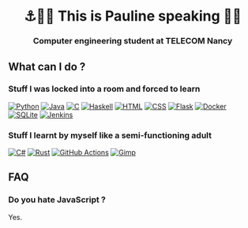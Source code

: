 <div align="center">
<h1>⚓👩‍✈️ This is Pauline speaking 🚢⚓</h1>
<h3>Computer engineering student at TELECOM Nancy</h3>
</div>

## What can I do ?

### Stuff I was locked into a room and forced to learn
[![Python](https://img.shields.io/badge/Python-3776AB?logo=python&logoColor=fff)](#)
[![Java](https://img.shields.io/badge/Java-%23ED8B00.svg?logo=openjdk&logoColor=white)](#)
[![C](https://img.shields.io/badge/C-00599C?logo=c&logoColor=white)](#)
[![Haskell](https://img.shields.io/badge/Haskell-5e5086?logo=haskell&logoColor=white)](#)
[![HTML](https://img.shields.io/badge/HTML-%23E34F26.svg?logo=html5&logoColor=white)](#)
[![CSS](https://img.shields.io/badge/CSS-1572B6?logo=css3&logoColor=fff)](#)
[![Flask](https://img.shields.io/badge/Flask-000?logo=flask&logoColor=fff)](#)
[![Docker](https://img.shields.io/badge/Docker-2496ED?logo=docker&logoColor=fff)](#)
[![SQLite](https://img.shields.io/badge/SQLite-%2307405e.svg?logo=sqlite&logoColor=white)](#)
[![Jenkins](https://img.shields.io/badge/Jenkins-D24939?logo=jenkins&logoColor=white)](#)

### Stuff I learnt by myself like a semi-functioning adult
[![C#](https://custom-icon-badges.demolab.com/badge/C%23-%23239120.svg?logo=cshrp&logoColor=white)](#)
[![Rust](https://img.shields.io/badge/Rust-%23000000.svg?e&logo=rust&logoColor=white)](#)
[![GitHub Actions](https://img.shields.io/badge/GitHub_Actions-2088FF?logo=github-actions&logoColor=white)](#)
[![Gimp](https://img.shields.io/badge/Gimp-5C5543?logo=gimp&logoColor=white)](#)

## FAQ
### Do you hate JavaScript ?
Yes.

<!--
**LeBoufty/LeBoufty** is a ✨ _special_ ✨ repository because its `README.md` (this file) appears on your GitHub profile.

Here are some ideas to get you started:

- 🔭 I’m currently working on ...
- 🌱 I’m currently learning ...
- 👯 I’m looking to collaborate on ...
- 🤔 I’m looking for help with ...
- 💬 Ask me about ...
- 📫 How to reach me: ...
- 😄 Pronouns: ...
- ⚡ Fun fact: ...
-->
